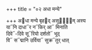 +++
title = "०२ अधा मन्ये"

+++
अ᳓धा मन्ये बृह᳓द् असुर्य᳡म् अस्य  
या᳓नि दाधा᳓र न᳓किर् आ᳓ मिनाति  
दिवे᳓-दिवे सू᳓रियो दर्शतो᳓ भूद्  
वि᳓ स᳓द्मानि उर्विया᳓ सुक्र᳓तुर् धात्